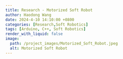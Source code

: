 ```yaml
---
title: Research - Motorized Soft Robot 
author: Haodong Wang
date: 2024-4-10 14:10:00 +0800
categories: [Research,Soft Robotics]
tags: [Arduino, C++, Soft Robotics]
render_with_liquid: false
image:
  path: /project_images/Motorized_Soft_Robot.jpeg
  alt: Motorized Soft Robot
---
```

